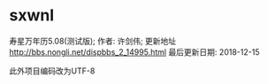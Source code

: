 # sxwnl
寿星万年历5.08(测试版); 作者: 许剑伟; 更新地址 http://bbs.nongli.net/dispbbs_2_14995.html
最后更新日期: 2018-12-15

此外项目编码改为UTF-8
